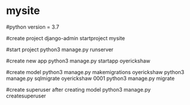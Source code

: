 # mysite
#python version = 3.7

#create project
django-admin startproject mysite

#start project
python3 manage.py runserver

#create new app
python3 manage.py startapp oyerickshaw

#create model
python3 manage.py makemigrations oyerickshaw
python3 manage.py sqlmigrate oyerickshaw 0001
python3 manage.py migrate


#create superuser after creating model
python3 manage.py createsuperuser